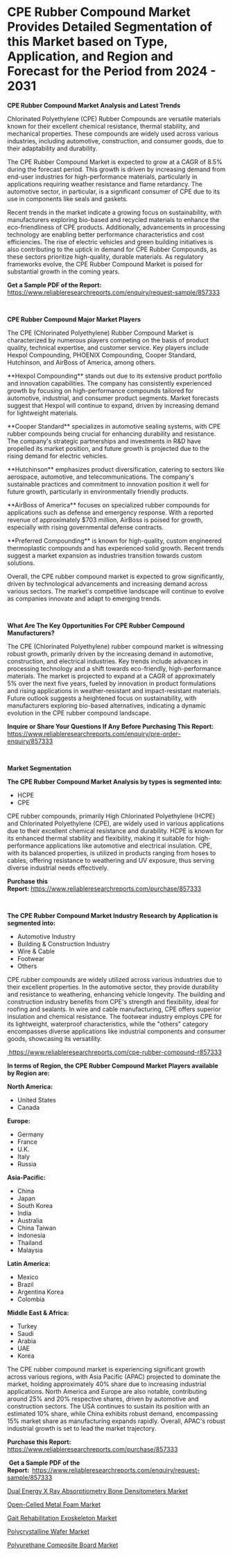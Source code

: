 <p><h1>CPE Rubber Compound Market Provides Detailed Segmentation of this Market based on Type, Application, and Region and Forecast for the Period from 2024 - 2031</h1></p><p><strong>CPE Rubber Compound Market Analysis and Latest Trends</strong></p>
<p><p>Chlorinated Polyethylene (CPE) Rubber Compounds are versatile materials known for their excellent chemical resistance, thermal stability, and mechanical properties. These compounds are widely used across various industries, including automotive, construction, and consumer goods, due to their adaptability and durability.</p><p>The CPE Rubber Compound Market is expected to grow at a CAGR of 8.5% during the forecast period. This growth is driven by increasing demand from end-user industries for high-performance materials, particularly in applications requiring weather resistance and flame retardancy. The automotive sector, in particular, is a significant consumer of CPE due to its use in components like seals and gaskets.</p><p>Recent trends in the market indicate a growing focus on sustainability, with manufacturers exploring bio-based and recycled materials to enhance the eco-friendliness of CPE products. Additionally, advancements in processing technology are enabling better performance characteristics and cost efficiencies. The rise of electric vehicles and green building initiatives is also contributing to the uptick in demand for CPE Rubber Compounds, as these sectors prioritize high-quality, durable materials. As regulatory frameworks evolve, the CPE Rubber Compound Market is poised for substantial growth in the coming years.</p></p>
<p><strong>Get a Sample PDF of the Report:&nbsp;</strong> <a href="https://www.reliableresearchreports.com/enquiry/request-sample/857333?utm_campaign=36&utm_medium=2&utm_source=Github&utm_content=ia&utm_term=10112024&utm_id=cpe-rubber-compound">https://www.reliableresearchreports.com/enquiry/request-sample/857333</a></p>
<p>&nbsp;</p>
<p><strong>CPE Rubber Compound Major Market Players</strong></p>
<p><p>The CPE (Chlorinated Polyethylene) Rubber Compound Market is characterized by numerous players competing on the basis of product quality, technical expertise, and customer service. Key players include Hexpol Compounding, PHOENIX Compounding, Cooper Standard, Hutchinson, and AirBoss of America, among others.</p><p>**Hexpol Compounding** stands out due to its extensive product portfolio and innovation capabilities. The company has consistently experienced growth by focusing on high-performance compounds tailored for automotive, industrial, and consumer product segments. Market forecasts suggest that Hexpol will continue to expand, driven by increasing demand for lightweight materials.</p><p>**Cooper Standard** specializes in automotive sealing systems, with CPE rubber compounds being crucial for enhancing durability and resistance. The company's strategic partnerships and investments in R&D have propelled its market position, and future growth is projected due to the rising demand for electric vehicles.</p><p>**Hutchinson** emphasizes product diversification, catering to sectors like aerospace, automotive, and telecommunications. The company's sustainable practices and commitment to innovation position it well for future growth, particularly in environmentally friendly products.</p><p>**AirBoss of America** focuses on specialized rubber compounds for applications such as defense and emergency response. With a reported revenue of approximately $703 million, AirBoss is poised for growth, especially with rising governmental defense contracts.</p><p>**Preferred Compounding** is known for high-quality, custom engineered thermoplastic compounds and has experienced solid growth. Recent trends suggest a market expansion as industries transition towards custom solutions.</p><p>Overall, the CPE rubber compound market is expected to grow significantly, driven by technological advancements and increasing demand across various sectors. The market's competitive landscape will continue to evolve as companies innovate and adapt to emerging trends.</p></p>
<p>&nbsp;</p>
<p><strong>What Are The Key Opportunities For CPE Rubber Compound Manufacturers?</strong></p>
<p><p>The CPE (Chlorinated Polyethylene) rubber compound market is witnessing robust growth, primarily driven by the increasing demand in automotive, construction, and electrical industries. Key trends include advances in processing technology and a shift towards eco-friendly, high-performance materials. The market is projected to expand at a CAGR of approximately 5% over the next five years, fueled by innovation in product formulations and rising applications in weather-resistant and impact-resistant materials. Future outlook suggests a heightened focus on sustainability, with manufacturers exploring bio-based alternatives, indicating a dynamic evolution in the CPE rubber compound landscape.</p></p>
<p><strong>Inquire or Share Your Questions If Any Before Purchasing This Report:</strong> <a href="https://www.reliableresearchreports.com/enquiry/pre-order-enquiry/857333?utm_campaign=36&utm_medium=2&utm_source=Github&utm_content=ia&utm_term=10112024&utm_id=cpe-rubber-compound">https://www.reliableresearchreports.com/enquiry/pre-order-enquiry/857333</a></p>
<p>&nbsp;</p>
<p><strong>Market Segmentation</strong></p>
<p><strong>The CPE Rubber Compound Market Analysis by types is segmented into:</strong></p>
<p><ul><li>HCPE</li><li>CPE</li></ul></p>
<p><p>CPE rubber compounds, primarily High Chlorinated Polyethylene (HCPE) and Chlorinated Polyethylene (CPE), are widely used in various applications due to their excellent chemical resistance and durability. HCPE is known for its enhanced thermal stability and flexibility, making it suitable for high-performance applications like automotive and electrical insulation. CPE, with its balanced properties, is utilized in products ranging from hoses to cables, offering resistance to weathering and UV exposure, thus serving diverse industrial needs effectively.</p></p>
<p><strong>Purchase this Report:&nbsp;</strong><a href="https://www.reliableresearchreports.com/purchase/857333?utm_campaign=36&utm_medium=2&utm_source=Github&utm_content=ia&utm_term=10112024&utm_id=cpe-rubber-compound">https://www.reliableresearchreports.com/purchase/857333</a></p>
<p>&nbsp;</p>
<p><strong>The CPE Rubber Compound Market Industry Research by Application is segmented into:</strong></p>
<p><ul><li>Automotive Industry</li><li>Building & Construction Industry</li><li>Wire & Cable</li><li>Footwear</li><li>Others</li></ul></p>
<p><p>CPE rubber compounds are widely utilized across various industries due to their excellent properties. In the automotive sector, they provide durability and resistance to weathering, enhancing vehicle longevity. The building and construction industry benefits from CPE's strength and flexibility, ideal for roofing and sealants. In wire and cable manufacturing, CPE offers superior insulation and chemical resistance. The footwear industry employs CPE for its lightweight, waterproof characteristics, while the "others" category encompasses diverse applications like industrial components and consumer goods, showcasing its versatility.</p></p>
<p><a href="https://www.reliableresearchreports.com/cpe-rubber-compound-r857333?utm_campaign=36&utm_medium=2&utm_source=Github&utm_content=ia&utm_term=10112024&utm_id=cpe-rubber-compound">&nbsp;https://www.reliableresearchreports.com/cpe-rubber-compound-r857333</a></p>
<p><strong>In terms of Region, the CPE Rubber Compound Market Players available by Region are:</strong></p>
<p>
    <p> <strong> North America: </strong>
        <ul>
            <li>United States</li>
            <li>Canada</li>
        </ul>
        </p> 
    <p> <strong> Europe: </strong>
        <ul>
            <li>Germany</li>
            <li>France</li>
            <li>U.K.</li>
            <li>Italy</li>
            <li>Russia</li>
        </ul>
        </p> 
    <p> <strong> Asia-Pacific: </strong>
        <ul>
            <li>China</li>
            <li>Japan</li>
            <li>South Korea</li>
            <li>India</li>
            <li>Australia</li>
            <li>China Taiwan</li>
            <li>Indonesia</li>
            <li>Thailand</li>
            <li>Malaysia</li>
        </ul>
        </p> 
    <p> <strong> Latin America: </strong>
        <ul>
            <li>Mexico</li>
            <li>Brazil</li>
            <li>Argentina Korea</li>
            <li>Colombia</li>
        </ul>
        </p> 
    <p> <strong> Middle East & Africa: </strong>
        <ul>
            <li>Turkey</li>
            <li>Saudi</li>
            <li>Arabia</li>
            <li>UAE</li>
            <li>Korea</li>
        </ul>
    </p>
    </p>
<p><p>The CPE rubber compound market is experiencing significant growth across various regions, with Asia Pacific (APAC) projected to dominate the market, holding approximately 40% share due to increasing industrial applications. North America and Europe are also notable, contributing around 25% and 20% respective shares, driven by automotive and construction sectors. The USA continues to sustain its position with an estimated 10% share, while China exhibits robust demand, encompassing 15% market share as manufacturing expands rapidly. Overall, APAC's robust industrial growth is set to lead the market trajectory.</p></p>
<p><strong>Purchase this Report: </strong><a href="https://www.reliableresearchreports.com/purchase/857333?utm_campaign=36&utm_medium=2&utm_source=Github&utm_content=ia&utm_term=10112024&utm_id=cpe-rubber-compound">https://www.reliableresearchreports.com/purchase/857333</a></p>
<p>&nbsp;<strong>Get a Sample PDF of the Report:&nbsp;&nbsp;</strong><a href="https://www.reliableresearchreports.com/enquiry/request-sample/857333?utm_campaign=36&utm_medium=2&utm_source=Github&utm_content=ia&utm_term=10112024&utm_id=cpe-rubber-compound">https://www.reliableresearchreports.com/enquiry/request-sample/857333</a></p>
<p><strong></strong></p>
<p><p><a href="https://issuu.com/reportprime-2/docs/dual-energy-x-ray-absorptiometry-bo_782ed7aed6bd23?utm_campaign=36&utm_medium=2&utm_source=Github&utm_content=ia&utm_term=10112024&utm_id=cpe-rubber-compound">Dual Energy X Ray Absorptiometry Bone Densitometers Market</a></p><p><a href="https://www.linkedin.com/pulse/consumer-behavior-shifts-open-celled-metal-foam-market-demand-ahxde?utm_campaign=36&utm_medium=2&utm_source=Github&utm_content=ia&utm_term=10112024&utm_id=cpe-rubber-compound">Open-Celled Metal Foam Market</a></p><p><a href="https://issuu.com/reportprime-2/docs/gait-rehabilitation-exoskeleton-mar_4b3f83385dd0b8?utm_campaign=36&utm_medium=2&utm_source=Github&utm_content=ia&utm_term=10112024&utm_id=cpe-rubber-compound">Gait Rehabilitation Exoskeleton Market</a></p><p><a href="https://github.com/AngelaWalsh696/Market-Research-Report-List-1/blob/main/polycrystalline-wafer-market.md?utm_campaign=36&utm_medium=2&utm_source=Github&utm_content=ia&utm_term=10112024&utm_id=cpe-rubber-compound">Polycrystalline Wafer Market</a></p><p><a href="https://www.linkedin.com/pulse/unveiling-market-trends-global-polyurethane-composite-board-growth-qbu8e?utm_campaign=36&utm_medium=2&utm_source=Github&utm_content=ia&utm_term=10112024&utm_id=cpe-rubber-compound">Polyurethane Composite Board Market</a></p></p>